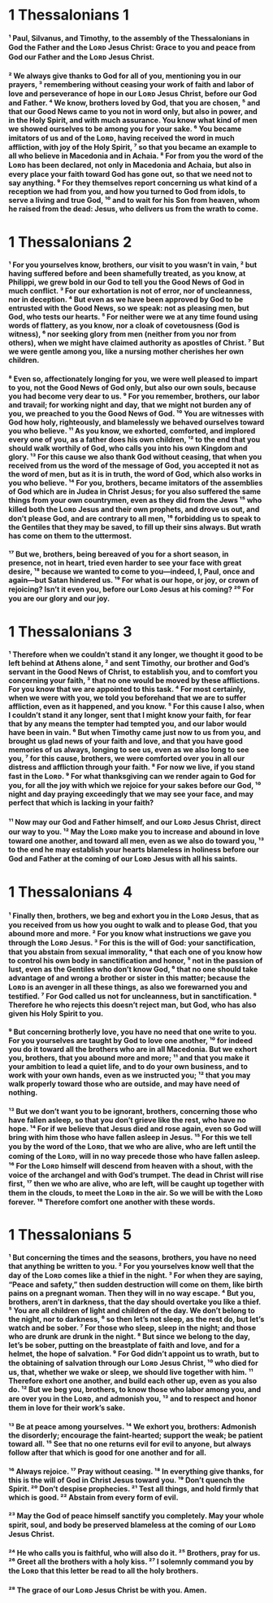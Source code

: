# 1 Thessalonians 1

#### ¹ Paul, Silvanus, and Timothy, to the assembly of the Thessalonians in God the Father and the Lᴏʀᴅ Jesus Christ: Grace to you and peace from God our Father and the Lᴏʀᴅ Jesus Christ. 


#### ² We always give thanks to God for all of you, mentioning you in our prayers, ³ remembering without ceasing your work of faith and labor of love and perseverance of hope in our Lᴏʀᴅ Jesus Christ, before our God and Father. ⁴ We know, brothers loved by God, that you are chosen, ⁵ and that our Good News came to you not in word only, but also in power, and in the Holy Spirit, and with much assurance. You know what kind of men we showed ourselves to be among you for your sake. ⁶ You became imitators of us and of the Lᴏʀᴅ, having received the word in much affliction, with joy of the Holy Spirit, ⁷ so that you became an example to all who believe in Macedonia and in Achaia. ⁸ For from you the word of the Lᴏʀᴅ has been declared, not only in Macedonia and Achaia, but also in every place your faith toward God has gone out, so that we need not to say anything. ⁹ For they themselves report concerning us what kind of a reception we had from you, and how you turned to God from idols, to serve a living and true God, ¹⁰ and to wait for his Son from heaven, whom he raised from the dead: Jesus, who delivers us from the wrath to come. 

# 1 Thessalonians 2

#### ¹ For you yourselves know, brothers, our visit to you wasn’t in vain, ² but having suffered before and been shamefully treated, as you know, at Philippi, we grew bold in our God to tell you the Good News of God in much conflict. ³ For our exhortation is not of error, nor of uncleanness, nor in deception. ⁴ But even as we have been approved by God to be entrusted with the Good News, so we speak: not as pleasing men, but God, who tests our hearts. ⁵ For neither were we at any time found using words of flattery, as you know, nor a cloak of covetousness (God is witness), ⁶ nor seeking glory from men (neither from you nor from others), when we might have claimed authority as apostles of Christ. ⁷ But we were gentle among you, like a nursing mother cherishes her own children. 


#### ⁸ Even so, affectionately longing for you, we were well pleased to impart to you, not the Good News of God only, but also our own souls, because you had become very dear to us. ⁹ For you remember, brothers, our labor and travail; for working night and day, that we might not burden any of you, we preached to you the Good News of God. ¹⁰ You are witnesses with God how holy, righteously, and blamelessly we behaved ourselves toward you who believe. ¹¹ As you know, we exhorted, comforted, and implored every one of you, as a father does his own children, ¹² to the end that you should walk worthily of God, who calls you into his own Kingdom and glory. ¹³ For this cause we also thank God without ceasing, that when you received from us the word of the message of God, you accepted it not as the word of men, but as it is in truth, the word of God, which also works in you who believe. ¹⁴ For you, brothers, became imitators of the assemblies of God which are in Judea in Christ Jesus; for you also suffered the same things from your own countrymen, even as they did from the Jews ¹⁵ who killed both the Lᴏʀᴅ Jesus and their own prophets, and drove us out, and don’t please God, and are contrary to all men, ¹⁶ forbidding us to speak to the Gentiles that they may be saved, to fill up their sins always. But wrath has come on them to the uttermost. 


#### ¹⁷ But we, brothers, being bereaved of you for a short season, in presence, not in heart, tried even harder to see your face with great desire, ¹⁸ because we wanted to come to you—indeed, I, Paul, once and again—but Satan hindered us. ¹⁹ For what is our hope, or joy, or crown of rejoicing? Isn’t it even you, before our Lᴏʀᴅ Jesus at his coming? ²⁰ For you are our glory and our joy. 

# 1 Thessalonians 3

#### ¹ Therefore when we couldn’t stand it any longer, we thought it good to be left behind at Athens alone, ² and sent Timothy, our brother and God’s servant in the Good News of Christ, to establish you, and to comfort you concerning your faith, ³ that no one would be moved by these afflictions. For you know that we are appointed to this task. ⁴ For most certainly, when we were with you, we told you beforehand that we are to suffer affliction, even as it happened, and you know. ⁵ For this cause I also, when I couldn’t stand it any longer, sent that I might know your faith, for fear that by any means the tempter had tempted you, and our labor would have been in vain. ⁶ But when Timothy came just now to us from you, and brought us glad news of your faith and love, and that you have good memories of us always, longing to see us, even as we also long to see you, ⁷ for this cause, brothers, we were comforted over you in all our distress and affliction through your faith. ⁸ For now we live, if you stand fast in the Lᴏʀᴅ. ⁹ For what thanksgiving can we render again to God for you, for all the joy with which we rejoice for your sakes before our God, ¹⁰ night and day praying exceedingly that we may see your face, and may perfect that which is lacking in your faith? 


#### ¹¹ Now may our God and Father himself, and our Lᴏʀᴅ Jesus Christ, direct our way to you. ¹² May the Lᴏʀᴅ make you to increase and abound in love toward one another, and toward all men, even as we also do toward you, ¹³ to the end he may establish your hearts blameless in holiness before our God and Father at the coming of our Lᴏʀᴅ Jesus with all his saints. 

# 1 Thessalonians 4

#### ¹ Finally then, brothers, we beg and exhort you in the Lᴏʀᴅ Jesus, that as you received from us how you ought to walk and to please God, that you abound more and more. ² For you know what instructions we gave you through the Lᴏʀᴅ Jesus. ³ For this is the will of God: your sanctification, that you abstain from sexual immorality, ⁴ that each one of you know how to control his own body in sanctification and honor, ⁵ not in the passion of lust, even as the Gentiles who don’t know God, ⁶ that no one should take advantage of and wrong a brother or sister in this matter; because the Lᴏʀᴅ is an avenger in all these things, as also we forewarned you and testified. ⁷ For God called us not for uncleanness, but in sanctification. ⁸ Therefore he who rejects this doesn’t reject man, but God, who has also given his Holy Spirit to you. 


#### ⁹ But concerning brotherly love, you have no need that one write to you. For you yourselves are taught by God to love one another, ¹⁰ for indeed you do it toward all the brothers who are in all Macedonia. But we exhort you, brothers, that you abound more and more; ¹¹ and that you make it your ambition to lead a quiet life, and to do your own business, and to work with your own hands, even as we instructed you; ¹² that you may walk properly toward those who are outside, and may have need of nothing. 


#### ¹³ But we don’t want you to be ignorant, brothers, concerning those who have fallen asleep, so that you don’t grieve like the rest, who have no hope. ¹⁴ For if we believe that Jesus died and rose again, even so God will bring with him those who have fallen asleep in Jesus. ¹⁵ For this we tell you by the word of the Lᴏʀᴅ, that we who are alive, who are left until the coming of the Lᴏʀᴅ, will in no way precede those who have fallen asleep. ¹⁶ For the Lᴏʀᴅ himself will descend from heaven with a shout, with the voice of the archangel and with God’s trumpet. The dead in Christ will rise first, ¹⁷ then we who are alive, who are left, will be caught up together with them in the clouds, to meet the Lᴏʀᴅ in the air. So we will be with the Lᴏʀᴅ forever. ¹⁸ Therefore comfort one another with these words. 

# 1 Thessalonians 5

#### ¹ But concerning the times and the seasons, brothers, you have no need that anything be written to you. ² For you yourselves know well that the day of the Lᴏʀᴅ comes like a thief in the night. ³ For when they are saying, “Peace and safety,” then sudden destruction will come on them, like birth pains on a pregnant woman. Then they will in no way escape. ⁴ But you, brothers, aren’t in darkness, that the day should overtake you like a thief. ⁵ You are all children of light and children of the day. We don’t belong to the night, nor to darkness, ⁶ so then let’s not sleep, as the rest do, but let’s watch and be sober. ⁷ For those who sleep, sleep in the night; and those who are drunk are drunk in the night. ⁸ But since we belong to the day, let’s be sober, putting on the breastplate of faith and love, and for a helmet, the hope of salvation. ⁹ For God didn’t appoint us to wrath, but to the obtaining of salvation through our Lᴏʀᴅ Jesus Christ, ¹⁰ who died for us, that, whether we wake or sleep, we should live together with him. ¹¹ Therefore exhort one another, and build each other up, even as you also do. ¹² But we beg you, brothers, to know those who labor among you, and are over you in the Lᴏʀᴅ, and admonish you, ¹³ and to respect and honor them in love for their work’s sake. 


#### ¹³ Be at peace among yourselves. ¹⁴ We exhort you, brothers: Admonish the disorderly; encourage the faint-hearted; support the weak; be patient toward all. ¹⁵ See that no one returns evil for evil to anyone, but always follow after that which is good for one another and for all. 


#### ¹⁶ Always rejoice. ¹⁷ Pray without ceasing. ¹⁸ In everything give thanks, for this is the will of God in Christ Jesus toward you. ¹⁹ Don’t quench the Spirit. ²⁰ Don’t despise prophecies. ²¹ Test all things, and hold firmly that which is good. ²² Abstain from every form of evil. 


#### ²³ May the God of peace himself sanctify you completely. May your whole spirit, soul, and body be preserved blameless at the coming of our Lᴏʀᴅ Jesus Christ. 


#### ²⁴ He who calls you is faithful, who will also do it. ²⁵ Brothers, pray for us. ²⁶ Greet all the brothers with a holy kiss. ²⁷ I solemnly command you by the Lᴏʀᴅ that this letter be read to all the holy brothers. 


#### ²⁸ The grace of our Lᴏʀᴅ Jesus Christ be with you. Amen. 

